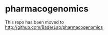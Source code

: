 pharmacogenomics
================

This repo has been moved to http://github.com/BaderLab/pharmacogenomics
